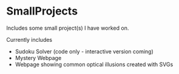 # SmallProjects

Includes some small project(s) I have worked on.

Currently includes
- Sudoku Solver (code only - interactive version coming)
- Mystery Webpage
- Webpage showing common optical illusions created with SVGs
